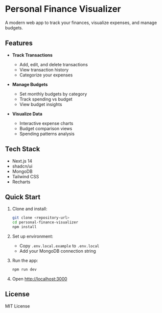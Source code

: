 # Personal Finance Visualizer

A modern web app to track your finances, visualize expenses, and manage budgets.

## Features

- **Track Transactions**
  - Add, edit, and delete transactions
  - View transaction history
  - Categorize your expenses

- **Manage Budgets**
  - Set monthly budgets by category
  - Track spending vs budget
  - View budget insights

- **Visualize Data**
  - Interactive expense charts
  - Budget comparison views
  - Spending patterns analysis

## Tech Stack

- Next.js 14
- shadcn/ui
- MongoDB
- Tailwind CSS
- Recharts

## Quick Start

1. Clone and install:
   ```bash
   git clone <repository-url>
   cd personal-finance-visualizer
   npm install
   ```

2. Set up environment:
   - Copy `.env.local.example` to `.env.local`
   - Add your MongoDB connection string

3. Run the app:
   ```bash
   npm run dev
   ```

4. Open [http://localhost:3000](http://localhost:3000)

## License

MIT License
